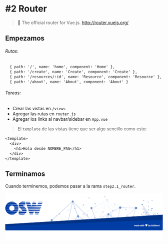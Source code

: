 # #2 Router
> 🚦 The official router for Vue.js. http://router.vuejs.org/  

## Empezamos

###### Rutas:
```
  { path: '/', name: 'home', component: 'Home' },
  { path: '/create', name: 'Create', component: 'Create' },
  { path: '/resources/:id', name: 'Resource', component: 'Resource' },
  { path: '/about', name: 'About', component: 'About' }
``` 

###### Tareas:
- Crear las vistas en `/views`
- Agregar las rutas en `router.js`
- Agregar los links al navbar/sidebar en `App.vue`

> El `template` de las vistas tiene que ser algo sencillo como esto:

```
<template>
  <div>
    <h1>Hola desde NOMBRE_PAG</h1>
  </div>
</template>
```

## Terminamos
Cuando terminemos, podemos pasar a la rama `step2.1_router`. 

![footer](./assets/img/footer.png)


